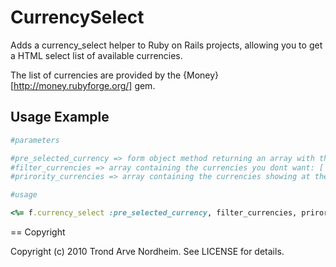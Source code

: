 # CurrencySelect

Adds a currency_select helper to Ruby on Rails projects, allowing you to get a HTML select list of available currencies.

The list of currencies are provided by the {Money}[http://money.rubyforge.org/] gem.

## Usage Example

```ruby
#parameters

#pre_selected_currency => form object method returning an array with the pre_selected_corrency: ['usd']
#filter_currencies => array containing the currencies you dont want: ['btn']
#prirority_currencies => array containing the currencies showing at the top: ['']
```

```ruby
#usage

<%= f.currency_select :pre_selected_currency, filter_currencies, prirority_currencies, hash_options, hash_html_options %>
```

== Copyright

Copyright (c) 2010 Trond Arve Nordheim. See LICENSE for details.
